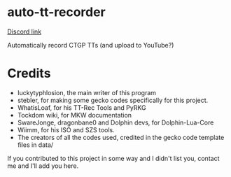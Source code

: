 # auto-tt-recorder
[Discord link](https://discord.gg/zQebERHCGS)

Automatically record CTGP TTs (and upload to YouTube?)

# Credits
* luckytyphlosion, the main writer of this program
* stebler, for making some gecko codes specifically for this project.
* WhatisLoaf, for his TT-Rec Tools and PyRKG
* Tockdom wiki, for MKW documentation
* SwareJonge, dragonbane0 and Dolphin devs, for Dolphin-Lua-Core
* Wiimm, for his ISO and SZS tools.
* The creators of all the codes used, credited in the gecko code template files in data/

If you contributed to this project in some way and I didn't list you, contact me and I'll add you here.

